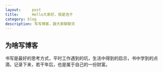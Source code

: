 ```yaml
---
layout:     post
title:      Hello大家好，我是浩子
category: blog
description: 写写博客，跟大家聊聊天
---
```


## 为啥写博客

书写是最好的思考方式，平时工作遇到的坑，生活中得到的启示，书中学到的点滴，记录下来，若干年后，也是属于自己的一份财富。

